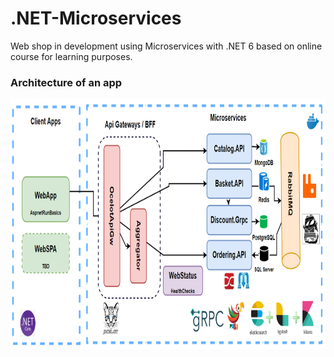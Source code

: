 # .NET-Microservices
Web shop in development using Microservices with .NET 6 based on online course for learning purposes.

### Architecture of an app
<img src="bigPicture.png" width="800" height="400">
